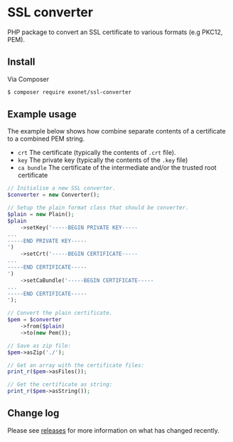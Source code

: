 # SSL converter
PHP package to convert an SSL certificate to various formats (e.g PKC12, PEM).

## Install
Via Composer

``` bash
$ composer require exonet/ssl-converter
```

## Example usage
The example below shows how combine separate contents of a certificate to a combined PEM string.
 - `crt` The certificate (typically the contents of `.crt` file).
 - `key` The private key (typically the contents of the `.key` file)
 - `ca bundle` The certificate of the intermediate and/or the trusted root certificate

```php
// Initialise a new SSL converter.
$converter = new Converter();

// Setup the plain format class that should be converter.
$plain = new Plain();
$plain
    ->setKey('-----BEGIN PRIVATE KEY-----
...
-----END PRIVATE KEY-----
')
    ->setCrt('-----BEGIN CERTIFICATE-----
...
-----END CERTIFICATE-----
')
    ->setCaBundle('-----BEGIN CERTIFICATE-----
...
-----END CERTIFICATE-----
');

// Convert the plain certificate.
$pem = $converter
    ->from($plain)
    ->to(new Pem());

// Save as zip file:
$pem->asZip('./');

// Get an array with the certificate files:
print_r($pem->asFiles());

// Get the certificate as string:
print_r($pem->asString());
```

## Change log
Please see [releases](https://github.com/exonet/ssl-converter/releases) for more information on what has changed recently.
